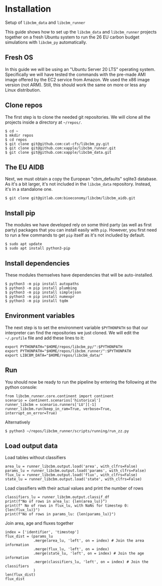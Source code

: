 # Installation

Setup of `libcbm_data` and `libcbm_runner`

This guide shows how to set up the `libcbm_data` and `libcbm_runner` projects together on a fresh Ubuntu system to run the 26 EU carbon budget simulations with `libcbm_py` automatically.

## Fresh OS

In this guide we will be using an "Ubuntu Server 20 LTS" operating system. Specifically we will have tested the commands with the pre-made AMI image offered by the EC2 service from Amazon. We used the x86 image version (not ARM). Still, this should work the same on more or less any Linux distribution.

## Clone repos

The first step is to clone the needed git repositories. We will clone all the projects inside a directory at `~/repos/`.

    $ cd ~
    $ mkdir repos
    $ cd repos
    $ git clone git@github.com:cat-cfs/libcbm_py.git
    $ git clone git@github.com:xapple/libcbm_runner.git
    $ git clone git@github.com:xapple/libcbm_data.git

## The EU AIDB

Next, we must obtain a copy the European "cbm_defaults" sqlite3 database. As it's a bit larger, it's not included in the `libcbm_data` repository. Instead, it's in a standalone one.

    $ git clone git@gitlab.com:bioeconomy/libcbm/libcbm_aidb.git

## Install pip

The modules we have developed rely on some third party (as well as first party) packages that you can install easily with `pip`. However, you first need to run a few commands to get `pip` itself as it's not included by default.

    $ sudo apt update
    $ sudo apt install python3-pip

## Install dependencies

These modules themselves have dependencies that will be auto-installed.

    $ python3 -m pip install autopaths
    $ python3 -m pip install plumbing
    $ python3 -m pip install simplejson
    $ python3 -m pip install numexpr
    $ python3 -m pip install tqdm

## Environment variables

The next step is to set the environment variable `$PYTHONPATH` so that our interpreter can find the repositories we just cloned. We will edit the `~/.profile` file and add these lines to it:

    export PYTHONPATH="$HOME/repos/libcbm_py/":$PYTHONPATH
    export PYTHONPATH="$HOME/repos/libcbm_runner/":$PYTHONPATH
    export LIBCBM_DATA="$HOME/repos/libcbm_data/"

## Run

You should now be ready to run the pipeline by entering the following at the python
console:

    from libcbm_runner.core.continent import continent
    scenario = continent.scenarios['historical']
    runner_libcbm = scenario.runners['LU'][-1]
    runner_libcbm.run(keep_in_ram=True, verbose=True, interrupt_on_error=True)

Alternatively

    $ python3 ~/repos/libcbm_runner/scripts/running/run_zz.py


## Load output data

Load tables without classifiers

    area_lu = runner_libcbm.output.load('area', with_clfrs=False)
    params_lu = runner_libcbm.output.load('params', with_clfrs=False)
    flux_lu = runner_libcbm.output.load('flux', with_clfrs=False)
    state_lu = runner_libcbm.output.load('state', with_clfrs=False)

Load classifiers with their actual values and print the number of rows

    classifiers_lu = runner_libcbm.output.classif_df
    print(f"No of rows in area_lu: {len(area_lu)}")
    print(f" No of rows in flux_lu, with NaNs for timestep 0: {len(flux_lu)}")
    print(f"No of rows in params_lu: {len(params_lu)}")

Join area, age and fluxes together

    index = ['identifier', 'timestep']
    flux_dist = (params_lu
                 .merge(area_lu, 'left', on = index) # Join the area information
                 .merge(flux_lu, 'left', on = index)
                 .merge(state_lu, 'left', on = index) # Join the age information
                 .merge(classifiers_lu, 'left', on = index) # Join the classifiers
                 )
    len(flux_dist)
    flux_dist

